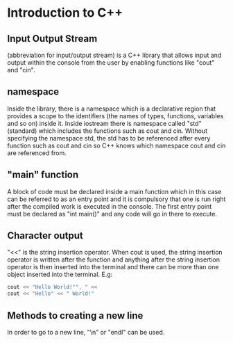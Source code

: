 # Introduction to C++
## Input Output Stream
<iostream> (abbreviation for input/output stream) is a C++ library that allows input and output within the console from the user by enabling functions like "cout" and "cin".

## namespace
Inside the <iostream> library, there is a namespace which is a declarative region that provides a scope to the identifiers (the names of types, functions, variables and so on) inside it. Inside iostream there is namespace called "std" (standard) which includes the functions such as cout and cin. Without specifying the namespace std, the std has to be referenced after every function such as cout and cin so C++ knows which namespace cout and cin are referenced from.

## "main" function
A block of code must be declared inside a main function which in this case can be referred to as an entry point and it is compulsory that one is run right after the compiled work is executed in the console. The first entry point must be declared as "int main()" and any code will go in there to execute.

## Character output
"<<" is the string insertion operator. When cout is used, the string insertion operator is written after the function and anything after the string insertion operator is then inserted into the terminal and there can be more than one object inserted into the terminal. 
E.g:
```cpp
cout << "Hello World!"", " << 
cout << "Hello" << " World!"
```
## Methods to creating a new line
In order to go to a new line, "\n" or "endl" can be used.

